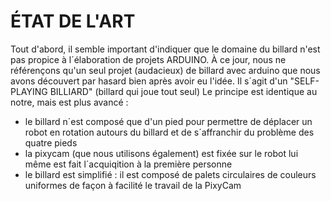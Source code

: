 # ÉTAT DE L'ART

Tout d'abord, il semble important d'indiquer que le domaine du billard n'est pas propice à l´élaboration de projets ARDUINO.
À ce jour, nous ne référençons qu'un seul projet (audacieux) de billard avec arduino que nous avons découvert par hasard bien après avoir eu l'idée.
Il s´agit d'un "SELF-PLAYING BILLIARD" (billard qui joue tout seul)
Le principe est identique au notre, mais est plus avancé :
- le billard n´est composé que d'un pied pour permettre de déplacer un robot en rotation autours du billard et de s´affranchir du problème des quatre pieds
- la pixycam (que nous utilisons également) est fixée sur le robot lui même est fait l´acquiqition à la première personne
- le billard est simplifié : il est composé de palets circulaires de couleurs uniformes de façon à facilité le travail de la PixyCam

